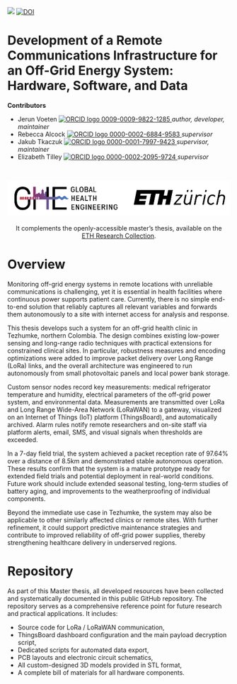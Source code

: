 <!-- badges: start -->
[![](https://img.shields.io/badge/License-Apache%202.0-blue.svg)](https://opensource.org/licenses/Apache-2.0)
[![DOI](https://zenodo.org/badge/DOI/10.5281/zenodo.17226213.svg)](https://doi.org/10.5281/zenodo.17226213)
<!-- badges: end -->

<h1> Development of a Remote Communications Infrastructure for an Off-Grid Energy System: Hardware, Software, and Data </h1>

<b>Contributors</b>  
- Jerun Voeten <a href="https://orcid.org/0009-0009-9822-1285">
<img alt="ORCID logo" src="https://info.orcid.org/wp-content/uploads/2019/11/orcid_16x16.png" width="16" height="16" /> 0009-0009-9822-1285
</a> *author, developer, maintainer*  
- Rebecca Alcock <a href="https://orcid.org/0000-0002-6884-9583">
<img alt="ORCID logo" src="https://info.orcid.org/wp-content/uploads/2019/11/orcid_16x16.png" width="16" height="16" /> 0000-0002-6884-9583
</a> *supervisor*  
- Jakub Tkaczuk <a href="https://orcid.org/0000-0001-7997-9423">
<img alt="ORCID logo" src="https://info.orcid.org/wp-content/uploads/2019/11/orcid_16x16.png" width="16" height="16" /> 0000-0001-7997-9423
</a> *supervisor, maintainer*  
- Elizabeth Tilley <a href="https://orcid.org/0000-0002-2095-9724">
<img alt="ORCID logo" src="https://info.orcid.org/wp-content/uploads/2019/11/orcid_16x16.png" width="16" height="16" /> 0000-0002-2095-9724
</a> *supervisor*  

<br>
<p align="middle"> 
<img src="img/ETH_GHE_logo.svg" width=600>
<br><br>
It complements the openly-accessible master’s thesis, available on the<br \>  
<a href="">ETH Research Collection</a>.
</p>

# Overview
Monitoring off-grid energy systems in remote locations with unreliable communications is challenging, yet it is essential in health facilities where continuous power supports patient care. Currently, there is no simple end-to-end solution that reliably captures all relevant variables and forwards them autonomously to a site with internet access for analysis and response.

This thesis develops such a system for an off-grid health clinic in Tezhumke, northern Colombia. The design combines existing low-power sensing and long-range radio techniques with practical extensions for constrained clinical sites. In particular, robustness measures and encoding optimizations were added to improve packet delivery over Long Range (LoRa) links, and the overall architecture was engineered to run autonomously from small photovoltaic panels and local power bank storage.

Custom sensor nodes record key measurements: medical refrigerator temperature and humidity, electrical parameters of the off-grid power system, and environmental data. Measurements are transmitted over LoRa and Long Range Wide-Area Network (LoRaWAN) to a gateway, visualized on an Internet of Things (IoT) platform (ThingsBoard), and automatically archived. Alarm rules notify remote researchers and on-site staff via platform alerts, email, SMS, and visual signals when thresholds are exceeded.

In a 7-day field trial, the system achieved a packet reception rate of 97.64% over a distance of 8.5km and demonstrated stable autonomous operation. These results confirm that the system is a mature prototype ready for extended field trials and potential deployment in real-world conditions. Future work should include extended seasonal testing, long-term studies of battery aging, and improvements to the weatherproofing of individual components.

Beyond the immediate use case in Tezhumke, the system may also be applicable to other similarly affected clinics or remote sites. With further refinement, it could support predictive maintenance strategies and contribute to improved reliability of off-grid power supplies, thereby strengthening healthcare delivery in underserved regions.

# Repository
As part of this Master thesis, all developed resources have been collected and systematically documented in this public GitHub repository. The repository serves as a comprehensive reference point for future research and practical applications. It includes:

- Source code for LoRa / LoRaWAN communication,
- ThingsBoard dashboard configuration and the main payload decryption script,
- Dedicated scripts for automated data export,
- PCB layouts and electronic circuit schematics,
- All custom-designed 3D models provided in STL format,
- A complete bill of materials for all hardware components.
